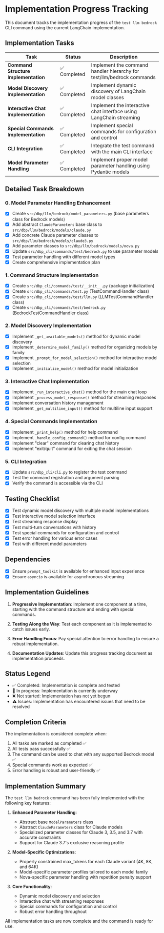 # Implementation Progress Tracking

This document tracks the implementation progress of the `test llm bedrock` CLI command using the current LangChain implementation.

## Implementation Tasks

| Task | Status | Description |
|------|--------|-------------|
| **Command Structure Implementation** | ✅ Completed | Implement the command handler hierarchy for test/llm/bedrock commands |
| **Model Discovery Implementation** | ✅ Completed | Implement dynamic discovery of LangChain model classes |
| **Interactive Chat Implementation** | ✅ Completed | Implement the interactive chat interface using LangChain streaming |
| **Special Commands Implementation** | ✅ Completed | Implement special commands for configuration and control |
| **CLI Integration** | ✅ Completed | Integrate the test command with the main CLI interface |
| **Model Parameter Handling** | ✅ Completed | Implement proper model parameter handling using Pydantic models |

## Detailed Task Breakdown

### 0. Model Parameter Handling Enhancement

- [x] Create `src/dbp/llm/bedrock/model_parameters.py` (base parameters class for Bedrock models)
- [x] Add abstract `ClaudeParameters` base class to `src/dbp/llm/bedrock/models/claude.py`
- [x] Add concrete Claude parameter classes to `src/dbp/llm/bedrock/models/claude3.py`
- [x] Add parameter classes to `src/dbp/llm/bedrock/models/nova.py`
- [x] Update `src/dbp_cli/commands/test/bedrock.py` to use parameter models
- [x] Test parameter handling with different model types
- [x] Create comprehensive implementation plan

### 1. Command Structure Implementation

- [x] Create `src/dbp_cli/commands/test/__init__.py` (package initialization)
- [x] Create `src/dbp_cli/commands/test.py` (TestCommandHandler class)
- [x] Create `src/dbp_cli/commands/test/llm.py` (LLMTestCommandHandler class)
- [x] Create `src/dbp_cli/commands/test/bedrock.py` (BedrockTestCommandHandler class)

### 2. Model Discovery Implementation

- [x] Implement `_get_available_models()` method for dynamic model discovery
- [x] Implement `_determine_model_family()` method for organizing models by family
- [x] Implement `_prompt_for_model_selection()` method for interactive model selection
- [x] Implement `_initialize_model()` method for model initialization

### 3. Interactive Chat Implementation

- [x] Implement `_run_interactive_chat()` method for the main chat loop
- [x] Implement `_process_model_response()` method for streaming responses
- [x] Implement conversation history management
- [x] Implement `_get_multiline_input()` method for multiline input support

### 4. Special Commands Implementation

- [x] Implement `_print_help()` method for help command
- [x] Implement `_handle_config_command()` method for config command
- [x] Implement "clear" command for clearing chat history
- [x] Implement "exit/quit" command for exiting the chat session

### 5. CLI Integration

- [x] Update `src/dbp_cli/cli.py` to register the test command
- [x] Test the command registration and argument parsing
- [x] Verify the command is accessible via the CLI

## Testing Checklist

- [x] Test dynamic model discovery with multiple model implementations
- [x] Test interactive model selection interface
- [x] Test streaming response display
- [x] Test multi-turn conversations with history
- [x] Test special commands for configuration and control
- [x] Test error handling for various error cases
- [x] Test with different model parameters

## Dependencies

- [x] Ensure `prompt_toolkit` is available for enhanced input experience
- [x] Ensure `asyncio` is available for asynchronous streaming

## Implementation Guidelines

1. **Progressive Implementation**: Implement one component at a time, starting with the command structure and ending with special commands.

2. **Testing Along the Way**: Test each component as it is implemented to catch issues early.

3. **Error Handling Focus**: Pay special attention to error handling to ensure a robust implementation.

4. **Documentation Updates**: Update this progress tracking document as implementation proceeds.

## Status Legend

- ✅ Completed: Implementation is complete and tested
- 🔄 In progress: Implementation is currently underway
- ❌ Not started: Implementation has not yet begun
- ⚠️ Issues: Implementation has encountered issues that need to be resolved

## Completion Criteria

The implementation is considered complete when:

1. All tasks are marked as completed ✅
2. All tests pass successfully ✅
3. The command can be used to chat with any supported Bedrock model ✅
4. Special commands work as expected ✅
5. Error handling is robust and user-friendly ✅

## Implementation Summary

The `test llm bedrock` command has been fully implemented with the following key features:

1. **Enhanced Parameter Handling**:
   - Abstract base `ModelParameters` class
   - Abstract `ClaudeParameters` class for Claude models
   - Specialized parameter classes for Claude 3, 3.5, and 3.7 with accurate constraints
   - Support for Claude 3.7's exclusive reasoning profile

2. **Model-Specific Optimizations**:
   - Properly constrained max_tokens for each Claude variant (4K, 8K, and 64K)
   - Model-specific parameter profiles tailored to each model family
   - Nova-specific parameter handling with repetition penalty support
   
3. **Core Functionality**:
   - Dynamic model discovery and selection
   - Interactive chat with streaming responses
   - Special commands for configuration and control
   - Robust error handling throughout

All implementation tasks are now complete and the command is ready for use.
